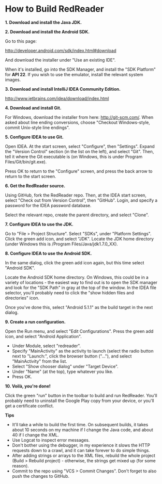 How to Build RedReader
======================

**1\. Download and install the Java JDK.**

**2\. Download and install the Android SDK.**

Go to this page:

http://developer.android.com/sdk/index.html#download

And download the installer under "Use an existing IDE".

When it's installed, go into the SDK Manager, and install the "SDK Platform" for **API 22**. If you wish to use the emulator, install the relevant system images.

**3\. Download and install IntelliJ IDEA Community Edition.**

http://www.jetbrains.com/idea/download/index.html

**4\. Download and install Git.**

For Windows, download the installer from here: http://git-scm.com/. When asked about line ending conversions, choose "Checkout Windows-style, commit Unix-style line endings".

**5\. Configure IDEA to use Git.**

Open IDEA. At the start screen, select "Configure", then "Settings". Expand the "Version Control" section (in the list on the left), and select "Git". Then, tell it where the Git executable is (on Windows, this is under Program Files/Git/bin/git.exe).

Press OK to return to the "Configure" screen, and press the back arrow to return to the start screen.

**6\. Get the RedReader source.**

Using GitHub, fork the RedReader repo. Then, at the IDEA start screen, select "Check out from Version Control", then "GitHub". Login, and specify a password for the IDEA password database.

Select the relevant repo, create the parent directory, and select "Clone".

**7\. Configure IDEA to use the JDK.**

Go to "File > Project Structure". Select "SDKs", under "Platform Settings". Click the green add icon, and select "JDK". Locate the JDK home directory (under Windows this is /Program Files/Java/jdk1.7.0_XX).

**8\. Configure IDEA to use the Android SDK.**

In the same dialog, click the green add icon again, but this time select "Android SDK".

Locate the Android SDK home directory. On Windows, this could be in a variety of locations - the easiest way to find out is to open the SDK manager and look for the "SDK Path" in gray at the top of the window. In the IDEA file selector, you'll probably need to click the "show hidden files and directories" icon.

Once you've done this, select "Android 5.1.1" as the build target in the next dialog.

**9\. Create a run configuration.**

Open the Run menu, and select "Edit Configurations". Press the green add icon, and select "Android Application".

* Under Module, select "redreader".
* Specify "MainActivity" as the activity to launch (select the radio button next to "Launch:", click the browser button ("..."), and select "MainActivity" from the list.
* Select "Show chooser dialog" under "Target Device".
* Under "Name" (at the top), type whatever you like.
* Press OK.

**10\. Voilà, you're done!**

Click the green "run" button in the toolbar to build and run RedReader. You'll probably need to uninstall the Google Play copy from your device, or you'll get a certificate conflict.

**Tips**

* It'll take a while to build the first time. On subsequent builds, it takes about 10 seconds on my machine if I change the Java code, and about 40 if I change the XML.
* Use Logcat to inspect error messages.
* Don't bother using the debugger, in my experience it slows the HTTP requests down to a crawl, and it can take forever to do simple things.
* After adding strings or arrays to the XML files, rebuild the whole project (Build > Rebuild project) - otherwise, the strings get mixed up (for some reason).
* Commit to the repo using "VCS > Commit Changes". Don't forget to also push the changes to GitHub.